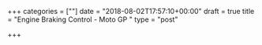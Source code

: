 +++
categories = [""]
date = "2018-08-02T17:57:10+00:00"
draft = true
title = "Engine Braking Control - Moto GP "
type = "post"

+++
